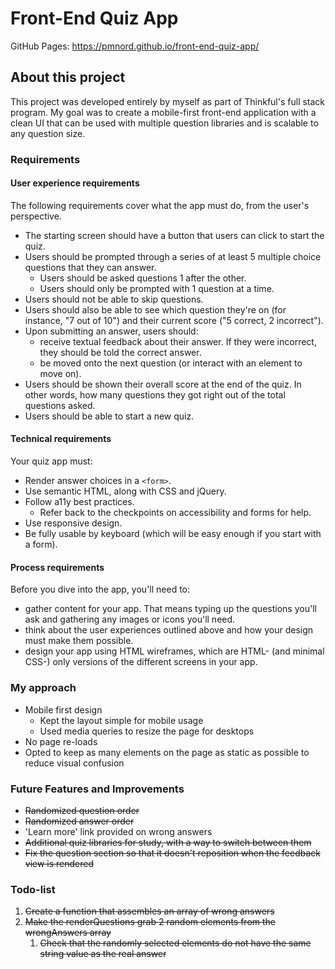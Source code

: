 # Front-End Quiz App

GitHub Pages: https://pmnord.github.io/front-end-quiz-app/

## About this project

This project was developed entirely by myself as part of Thinkful's full stack program. My goal was to create a mobile-first front-end application with a clean UI that can be used with multiple question libraries and is scalable to any question size.

### Requirements

#### User experience requirements
The following requirements cover what the app must do, from the user's perspective.

- The starting screen should have a button that users can click to start the quiz. 
- Users should be prompted through a series of at least 5 multiple choice questions that they can answer. 
    - Users should be asked questions 1 after the other. 
    - Users should only be prompted with 1 question at a time. 
- Users should not be able to skip questions. 
- Users should also be able to see which question they're on (for instance, "7 out of 10") and their current score ("5 correct, 2 incorrect"). 
- Upon submitting an answer, users should:
    - receive textual feedback about their answer. If they were incorrect, they should be told the correct answer. 
    - be moved onto the next question (or interact with an element to move on). 
- Users should be shown their overall score at the end of the quiz. In other words, how many questions they got right out of the total questions asked. 
- Users should be able to start a new quiz. 

#### Technical requirements
Your quiz app must:

- Render answer choices in a `<form>`. 
- Use semantic HTML, along with CSS and jQuery. 
- Follow a11y best practices.
    - Refer back to the checkpoints on accessibility and forms for help.
- Use responsive design. 
- Be fully usable by keyboard (which will be easy enough if you start with a form). 

#### Process requirements
Before you dive into the app, you'll need to:

- gather content for your app. That means typing up the questions you'll ask and gathering any images or icons you'll need.
- think about the user experiences outlined above and how your design must make them possible.
- design your app using HTML wireframes, which are HTML- (and minimal CSS-) only versions of the different screens in your app.

### My approach

- Mobile first design
    - Kept the layout simple for mobile usage
    - Used media queries to resize the page for desktops
- No page re-loads
- Opted to keep as many elements on the page as static as possible to reduce visual confusion

### Future Features and Improvements
- ~~Randomized question order~~
- ~~Randomized answer order~~
- 'Learn more' link provided on wrong answers
- ~~Additional quiz libraries for study, with a way to switch between them~~
- ~~Fix the question section so that it doesn't reposition when the feedback view is rendered~~

### Todo-list
1. ~~Create a function that assembles an array of wrong answers~~
2. ~~Make the renderQuestions grab 2 random elements from the wrongAnswers array~~
    1. ~~Check that the randomly selected elements do not have the same string value as the real answer~~